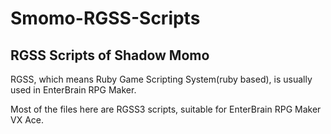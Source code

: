 Smomo-RGSS-Scripts
==

RGSS Scripts of Shadow Momo
--


RGSS, which means Ruby Game Scripting System(ruby based), is usually used in EnterBrain RPG Maker.

Most of the files here are RGSS3 scripts, suitable for EnterBrain RPG Maker VX Ace.
